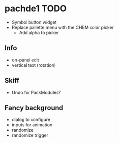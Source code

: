 # pachde1 TODO

- Symbol button widget
- Replace pallette menu with the CHEM color picker
  - Add alpha to picker

## Info

- on-panel edit
- vertical text (rotation)

## Skiff

- Undo for PackModules?

## Fancy background

- dialog to configure
- inputs for animation
- randomize
- randomize trigger
